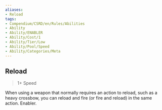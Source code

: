 ```yaml
---
aliases:
- Reload
tags:
- Compendium/CSRD/en/Rules/Abilities
- Ability
- Ability/ENABLER
- Ability/Cost/1
- Ability/Tier/Low
- Ability/Pool/Speed
- Ability/Categories/Meta
---
```


  
## Reload  
>1+  Speed  
  
When using a weapon that normally requires an action to reload, such as a heavy crossbow, you can reload and fire (or fire and reload) in the same action. Enabler.